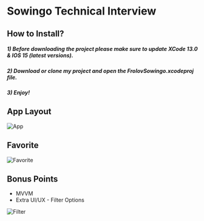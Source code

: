 # Sowingo Technical Interview

## How to Install?

##### 1) Before downloading the project please make sure to update XCode 13.0 & IOS 15 (latest versions).
##### 2) Download or clone my project and open the FrolovSowingo.xcodeproj file.
##### 3) Enjoy!

##  App Layout

![App](https://static.tildacdn.com/tild3761-6530-4461-a631-333263363333/Simulator_Screen_Sho.png "App")

##  Favorite

![Favorite](https://static.tildacdn.com/tild3037-6239-4531-b436-303535363963/Simulator_Screen_Sho.png "Favorite")

## Bonus Points

- MVVM 
- Extra UI/UX - Filter Options

![Filter](https://static.tildacdn.com/tild3165-6539-4933-b963-646366306264/Simulator_Screen_Sho.png "Filter")
